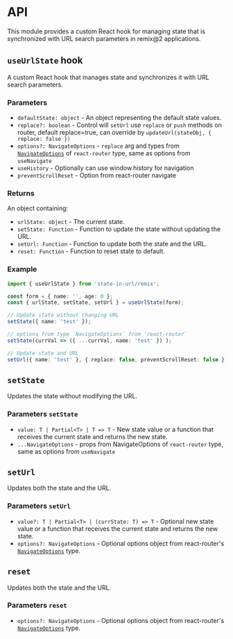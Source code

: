 # API

This module provides a custom React hook for managing state that is synchronized with URL search parameters in remix@2 applications.

## `useUrlState` hook

A custom React hook that manages state and synchronizes it with URL search parameters.

### Parameters

- `defaultState: object` - An object representing the default state values.
- `replace?: boolean` - Control will `setUrl` use `replace` or `push` methods on router, default replace=true, can override by `updateUrl(stateObj, { replace: false })`
- `options?: NavigateOptions` - `replace` arg and types from [`NavigateOptions`](https://api.reactrouter.com/v7/interfaces/react_router.NavigateOptions.html) of `react-router` type, same as options from `useNavigate`
- `useHistory` - Optionally can use window.history for navigation
- `preventScrollReset` - Option from react-router navigate

### Returns

An object containing:

- `urlState: object` - The current state.
- `setState: Function` - Function to update the state without updating the URL.
- `setUrl: Function` - Function to update both the state and the URL.
- `reset: Function` - Function to reset state to default.

### Example

```typescript
import { useUrlState } from 'state-in-url/remix';

const form = { name: '', age: 0 };
const { urlState, setState, setUrl } = useUrlState(form);

// Update state without changing URL
setState({ name: 'test' });

// options from type `NavigateOptions` from 'react-router`
setState(currVal => ({ ...currVal, name: 'test' }) );

// Update state and URL
setUrl({ name: 'test' }, { replace: false, preventScrollReset: false });
```

## `setState`

Updates the state without modifying the URL.

### Parameters `setState`

- `value: T | Partial<T> | T => T` - New state value or a function that receives the current state and returns the new state.
- `...NavigateOptions` - props from NavigateOptions of `react-router` type, same as options from `useNavigate`

## `setUrl`

Updates both the state and the URL.

### Parameters `setUrl`

- `value?: T | Partial<T> | (currState: T) => T` - Optional new state value or a function that receives the current state and returns the new state.
- `options?: NavigateOptions` - Optional options object from react-router's [`NavigateOptions`](https://api.reactrouter.com/v7/interfaces/react_router.NavigateOptions.html) type.

## `reset`

Updates both the state and the URL.

### Parameters `reset`

- `options?: NavigateOptions` - Optional options object from react-router's [`NavigateOptions`](https://api.reactrouter.com/v7/interfaces/react_router.NavigateOptions.html) type.

